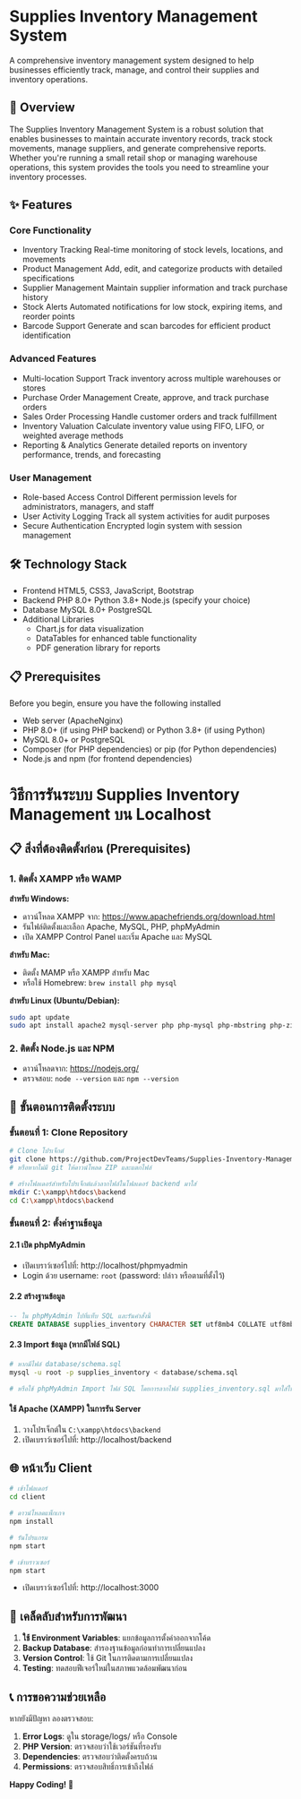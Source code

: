 # Supplies Inventory Management System

A comprehensive inventory management system designed to help businesses efficiently track, manage, and control their supplies and inventory operations.

## 🌟 Overview

The Supplies Inventory Management System is a robust solution that enables businesses to maintain accurate inventory records, track stock movements, manage suppliers, and generate comprehensive reports. Whether you're running a small retail shop or managing warehouse operations, this system provides the tools you need to streamline your inventory processes.

## ✨ Features

### Core Functionality
- Inventory Tracking Real-time monitoring of stock levels, locations, and movements
- Product Management Add, edit, and categorize products with detailed specifications
- Supplier Management Maintain supplier information and track purchase history
- Stock Alerts Automated notifications for low stock, expiring items, and reorder points
- Barcode Support Generate and scan barcodes for efficient product identification

### Advanced Features
- Multi-location Support Track inventory across multiple warehouses or stores
- Purchase Order Management Create, approve, and track purchase orders
- Sales Order Processing Handle customer orders and track fulfillment
- Inventory Valuation Calculate inventory value using FIFO, LIFO, or weighted average methods
- Reporting & Analytics Generate detailed reports on inventory performance, trends, and forecasting

### User Management
- Role-based Access Control Different permission levels for administrators, managers, and staff
- User Activity Logging Track all system activities for audit purposes
- Secure Authentication Encrypted login system with session management

## 🛠️ Technology Stack

- Frontend HTML5, CSS3, JavaScript, Bootstrap
- Backend PHP 8.0+  Python 3.8+  Node.js (specify your choice)
- Database MySQL 8.0+  PostgreSQL
- Additional Libraries 
  - Chart.js for data visualization
  - DataTables for enhanced table functionality
  - PDF generation library for reports

## 📋 Prerequisites

Before you begin, ensure you have the following installed

- Web server (ApacheNginx)
- PHP 8.0+ (if using PHP backend) or Python 3.8+ (if using Python)
- MySQL 8.0+ or PostgreSQL
- Composer (for PHP dependencies) or pip (for Python dependencies)
- Node.js and npm (for frontend dependencies)

# วิธีการรันระบบ Supplies Inventory Management บน Localhost

## 📋 สิ่งที่ต้องติดตั้งก่อน (Prerequisites)

### 1. ติดตั้ง XAMPP หรือ WAMP
**สำหรับ Windows:**
- ดาวน์โหลด XAMPP จาก: https://www.apachefriends.org/download.html
- รันไฟล์ติดตั้งและเลือก Apache, MySQL, PHP, phpMyAdmin
- เปิด XAMPP Control Panel และเริ่ม Apache และ MySQL

**สำหรับ Mac:**
- ติดตั้ง MAMP หรือ XAMPP สำหรับ Mac
- หรือใช้ Homebrew: `brew install php mysql`

**สำหรับ Linux (Ubuntu/Debian):**
```bash
sudo apt update
sudo apt install apache2 mysql-server php php-mysql php-mbstring php-zip php-gd php-json php-curl
```

### 2. ติดตั้ง Node.js และ NPM
- ดาวน์โหลดจาก: https://nodejs.org/
- ตรวจสอบ: `node --version` และ `npm --version`

## 🚀 ขั้นตอนการติดตั้งระบบ

### ขั้นตอนที่ 1: Clone Repository

```bash
# Clone โปรเจ็กต์
git clone https://github.com/ProjectDevTeams/Supplies-Inventory-Management-System.git .
# หรือหากไม่มี git ให้ดาวน์โหลด ZIP และแตกไฟล์
```

```bash
# สร้างโฟลเดอร์สำหรับโปรเจ็กต์แล้วลากไฟล์ในโฟลเดอร์ backend มาใส่
mkdir C:\xampp\htdocs\backend
cd C:\xampp\htdocs\backend
```

### ขั้นตอนที่ 2: ตั้งค่าฐานข้อมูล

#### 2.1 เปิด phpMyAdmin
- เปิดเบราว์เซอร์ไปที่: http://localhost/phpmyadmin
- Login ด้วย username: `root` (password: ปล่าว หรือตามที่ตั้งไว้)

#### 2.2 สร้างฐานข้อมูล
```sql
-- ใน phpMyAdmin ไปที่แท็บ SQL และรันคำสั่งนี้
CREATE DATABASE supplies_inventory CHARACTER SET utf8mb4 COLLATE utf8mb4_unicode_ci;
```

#### 2.3 Import ข้อมูล (หากมีไฟล์ SQL)
```bash
# หากมีไฟล์ database/schema.sql
mysql -u root -p supplies_inventory < database/schema.sql

# หรือใช้ phpMyAdmin Import ไฟล์ SQL โดยการลากไฟล์ supplies_inventory.sql มาใส่ใน http://localhost/phpmyadmin
```

#### ใช้ Apache (XAMPP) ในการรัน Server
1. วางโปรเจ็กต์ใน `C:\xampp\htdocs\backend`
2. เปิดเบราว์เซอร์ไปที่: http://localhost/backend

## 🌐 หน้าเว็บ Client

```bash
# เข้าโฟลเดอร์
cd client
```

```bash
# ดาวน์โหลดแพ็กเกจ
npm install
```

```bash
# รันโปรแกรม
npm start
```

```bash
# เข้าบราวเซอร์
npm start
```

- เปิดเบราว์เซอร์ไปที่: http://localhost:3000

## 🎯 เคล็ดลับสำหรับการพัฒนา

1. **ใช้ Environment Variables**: แยกข้อมูลการตั้งค่าออกจากโค้ด
2. **Backup Database**: สำรองฐานข้อมูลก่อนทำการเปลี่ยนแปลง
3. **Version Control**: ใช้ Git ในการติดตามการเปลี่ยนแปลง
4. **Testing**: ทดสอบฟีเจอร์ใหม่ในสภาพแวดล้อมพัฒนาก่อน

## 📞 การขอความช่วยเหลือ

หากยังมีปัญหา ลองตรวจสอบ:
1. **Error Logs**: ดูใน storage/logs/ หรือ Console
2. **PHP Version**: ตรวจสอบว่าใช้เวอร์ชันที่รองรับ
3. **Dependencies**: ตรวจสอบว่าติดตั้งครบถ้วน
4. **Permissions**: ตรวจสอบสิทธิ์การเข้าถึงไฟล์

**Happy Coding! 🚀**
